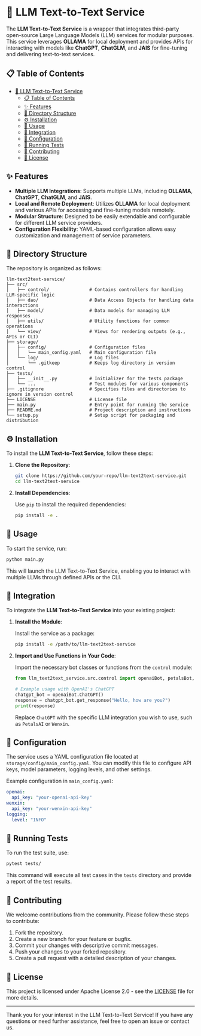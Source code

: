 # 📝 LLM Text-to-Text Service

The **LLM Text-to-Text Service** is a wrapper that integrates third-party open-source Large Language Models (LLM) services for modular purposes. This service leverages **OLLAMA** for local deployment and provides APIs for interacting with models like **ChatGPT**, **ChatGLM**, and **JAIS** for fine-tuning and delivering text-to-text services.

## 📋 Table of Contents

- [📝 LLM Text-to-Text Service](#-llm-text-to-text-service)
  - [📋 Table of Contents](#-table-of-contents)
  - [✨ Features](#-features)
  - [📂 Directory Structure](#-directory-structure)
  - [⚙️ Installation](#️-installation)
  - [🚀 Usage](#-usage)
  - [🔗 Integration](#-integration)
  - [🔧 Configuration](#-configuration)
  - [🧪 Running Tests](#-running-tests)
  - [🤝 Contributing](#-contributing)
  - [📄 License](#-license)

## ✨ Features

- **Multiple LLM Integrations**: Supports multiple LLMs, including **OLLAMA**, **ChatGPT**, **ChatGLM**, and **JAIS**.
- **Local and Remote Deployment**: Utilizes **OLLAMA** for local deployment and various APIs for accessing and fine-tuning models remotely.
- **Modular Structure**: Designed to be easily extendable and configurable for different LLM service providers.
- **Configuration Flexibility**: YAML-based configuration allows easy customization and management of service parameters.

## 📂 Directory Structure

The repository is organized as follows:

```plaintext
llm-text2text-service/
├── src/
│   ├── control/               # Contains controllers for handling LLM-specific logic
│   ├── dao/                   # Data Access Objects for handling data interactions
│   ├── model/                 # Data models for managing LLM responses
│   ├── utils/                 # Utility functions for common operations
│   └── view/                  # Views for rendering outputs (e.g., APIs or CLI)
├── storage/
│   ├── config/                # Configuration files
│   │   └── main_config.yaml   # Main configuration file
│   └── log/                   # Log files
│       └── .gitkeep           # Keeps log directory in version control
├── tests/
│   ├── __init__.py            # Initializer for the tests package
│   └── ...                    # Test modules for various components
├── .gitignore                 # Specifies files and directories to ignore in version control
├── LICENSE                    # License file
├── main.py                    # Entry point for running the service
├── README.md                  # Project description and instructions
└── setup.py                   # Setup script for packaging and distribution
```

## ⚙️ Installation

To install the **LLM Text-to-Text Service**, follow these steps:

1. **Clone the Repository**:

   ```bash
   git clone https://github.com/your-repo/llm-text2text-service.git
   cd llm-text2text-service
   ```

2. **Install Dependencies**:

   Use `pip` to install the required dependencies:

   ```bash
   pip install -e .
   ```

## 🚀 Usage

To start the service, run:

```bash
python main.py
```

This will launch the LLM Text-to-Text Service, enabling you to interact with multiple LLMs through defined APIs or the CLI.

## 🔗 Integration

To integrate the **LLM Text-to-Text Service** into your existing project:

1. **Install the Module**:

   Install the service as a package:

   ```bash
   pip install -e /path/to/llm-text2text-service
   ```

2. **Import and Use Functions in Your Code**:

   Import the necessary bot classes or functions from the `control` module:

   ```python
   from llm_text2text_service.src.control import openaiBot, petalsBot, wenxinBot

   # Example usage with OpenAI's ChatGPT
   chatgpt_bot = openaiBot.ChatGPT()
   response = chatgpt_bot.get_response("Hello, how are you?")
   print(response)
   ```

   Replace `ChatGPT` with the specific LLM integration you wish to use, such as `PetalsAI` or `Wenxin`.

## 🔧 Configuration

The service uses a YAML configuration file located at `storage/config/main_config.yaml`. You can modify this file to configure API keys, model parameters, logging levels, and other settings.

Example configuration in `main_config.yaml`:

```yaml
openai:
  api_key: "your-openai-api-key"
wenxin:
  api_key: "your-wenxin-api-key"
logging:
  level: "INFO"
```

## 🧪 Running Tests

To run the test suite, use:

```bash
pytest tests/
```

This command will execute all test cases in the `tests` directory and provide a report of the test results.

## 🤝 Contributing

We welcome contributions from the community. Please follow these steps to contribute:

1. Fork the repository.
2. Create a new branch for your feature or bugfix.
3. Commit your changes with descriptive commit messages.
4. Push your changes to your forked repository.
5. Create a pull request with a detailed description of your changes.

## 📄 License

This project is licensed under Apache License 2.0 - see the [LICENSE](LICENSE) file for more details.

---

Thank you for your interest in the LLM Text-to-Text Service! If you have any questions or need further assistance, feel free to open an issue or contact us.
